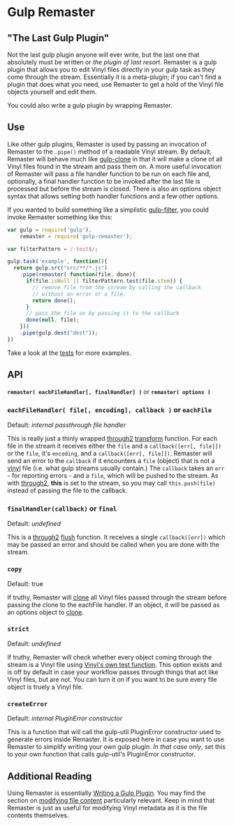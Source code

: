 # Gulp Remaster
## "The Last Gulp Plugin"
Not the last gulp plugin anyone will ever write, but the last one that absolutely must be written or _the plugin of last resort_. Remaster is a gulp plugin that allows you to edit Vinyl files directly in your gulp task as they come through the stream. Essentially it is a meta-plugin; if you can't find a plugin that does what you need, use Remaster to get a hold of the Vinyl file objects yourself and edit them.

You could also write a gulp plugin by wrapping Remaster.

## Use
Like other gulp plugins, Remaster is used by passing an invocation of Remaster to the `.pipe()` method of a readable Vinyl stream. By default, Remaster will behave much like [gulp-clone](https://github.com/mariocasciaro/gulp-clone) in that it will make a clone of all Vinyl files found in the stream and pass them on. A more useful invocation of Remaster will pass a file handler function to be run on each file and, optionally, a final handler function to be invoked after the last file is processed but before the stream is closed. There is also an options object syntax that allows setting both handler functions and a few other options.

If you wanted to build something like a simplistic [gulp-filter](https://github.com/sindresorhus/gulp-filter), you could invoke Remaster something like this:

~~~javascript
var gulp = require('gulp'),
    remaster = require('gulp-remaster');

var filterPattern = /-test$/;

gulp.task('example', function(){
  return gulp.src("src/**/*.js")
    .pipe(remaster( function(file, done){
      if(file.isNull || filterPattern.test(file.stem)) {
        // remove file from the stream by calling the callback
        // without an error or a file.
        return done();
      }
      // pass the file on by passing it to the callback
      done(null, file);
    }))
    .pipe(gulp.dest("dest"));
})
~~~

Take a look at the [tests](test/api-test.js) for more examples.

## API
**`remaster( eachFileHandler[, finalHandler] )`** or **`remaster( options )`**

### `eachFileHandler( file[, encoding], callback )` or `eachFile`
Default: *internal passthrough file handler*

This is really just a thinly wrapped [through2](https://github.com/rvagg/through2/) [transform](https://github.com/rvagg/through2/#api) function. For each file in the stream it receives either the `file` and a `callback([err[, file]])` or the `file`, it's `encoding`, and a `callback([err[, file]])`. Remaster will send an error to the `callback` if it encounters a `file` (object) that is not a [vinyl](https://github.com/gulpjs/vinyl) file (i.e. what gulp streams usually contain.) The `callback` takes an `err` - for reporting errors - and a `file`, which will be pushed to the stream. As with [through2](https://github.com/rvagg/through2/), **this** is set to the stream, so you may call `this.push(file)` instead of passing the file to the callback.

### `finalHandler(callback)` or `final`
Default: *undefined*

This is a [through2](https://github.com/rvagg/through2/) [flush](https://github.com/rvagg/through2/#api) function. It receives a single `callback([err])` which may be passed an error and should be called when you are done with the stream.

### `copy`
Default: true

If truthy, Remaster will [clone](https://github.com/gulpjs/vinyl#cloneopt) all Vinyl files passed through the stream before passing the clone to the eachFile handler. If an object, it will be passed as an options object to [clone](https://github.com/gulpjs/vinyl#cloneopt).

### `strict`
Default: _undefined_

If truthy, Remaster will check whether every object coming through the stream is a Vinyl file using [Vinyl's own test function](https://github.com/gulpjs/vinyl#isvinyl). This option exists and is off by default in case your workflow passes through things that act like Vinyl files, but are not. You can turn it on if you want to be sure every file object is truely a Vinyl file.

### `createError`
Default: *internal PluginError constructor*

This is a function that will call the gulp-util PluginError constructor used to generate errors inside Remaster. It is exposed here in case you want to use Remaster to simplify writing your own gulp plugin. *In that case only*, set this to your own function that calls gulp-util's PluginError constructor.

## Additional Reading
Using Remaster is essentially [Writing a Gulp Plugin](https://github.com/gulpjs/gulp/blob/master/docs/writing-a-plugin/README.md). You may find the section on [modifying file content](https://github.com/gulpjs/gulp/blob/master/docs/writing-a-plugin/README.md#modifying-file-content) particularly relevant. Keep in mind that Remaster is just as useful for modifying Vinyl metadata as it is the file contents themselves.
